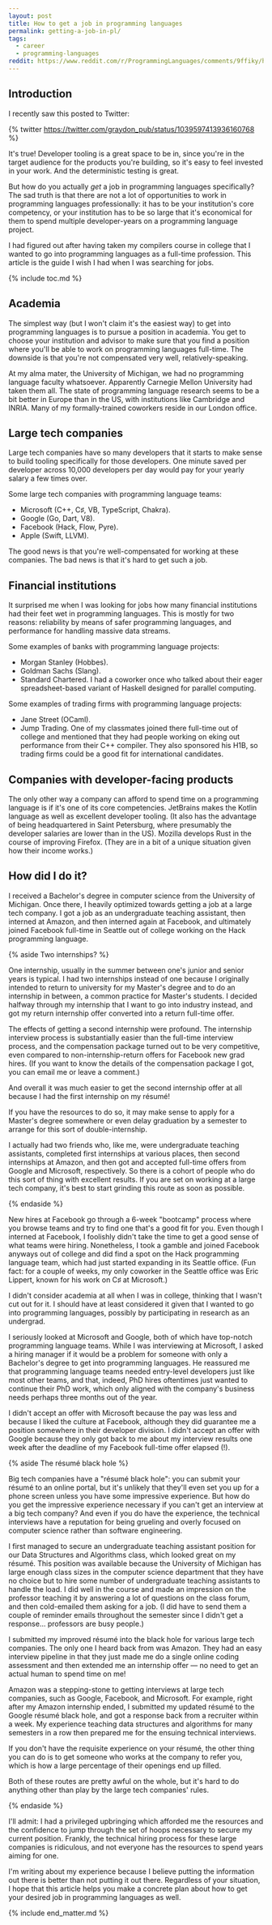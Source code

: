```yaml
---
layout: post
title: How to get a job in programming languages
permalink: getting-a-job-in-pl/
tags:
  - career
  - programming-languages
reddit: https://www.reddit.com/r/ProgrammingLanguages/comments/9ffiky/how_to_get_a_job_in_programming_languages/
---
```


## Introduction

I recently saw this posted to Twitter:

{% twitter https://twitter.com/graydon_pub/status/1039597413936160768 %}

It's true! Developer tooling is a great space to be in, since you're in the
target audience for the products you're building, so it's easy to feel invested
in your work. And the deterministic testing is great.

But how do you actually *get* a job in programming languages specifically? The
sad truth is that there are not a lot of opportunities to work in programming
languages professionally: it has to be your institution's core competency, or
your institution has to be so large that it's economical for them to spend
multiple developer-years on a programming language project.

I had figured out after having taken my compilers course in college that I
wanted to go into programming languages as a full-time profession. This article
is the guide I wish I had when I was searching for jobs.

{% include toc.md %}

## Academia

The simplest way (but I won't claim it's the easiest way) to get into
programming languages is to pursue a position in academia. You get to choose
your institution and advisor to make sure that you find a position where you'll
be able to work on programming languages full-time. The downside is that you're
not compensated very well, relatively-speaking.

At my alma mater, the University of Michigan, we had no programming language
faculty whatsoever. Apparently Carnegie Mellon University had taken them all.
The state of programming language research seems to be a bit better in Europe
than in the US, with institutions like Cambridge and INRIA. Many of my
formally-trained coworkers reside in our London office.

## Large tech companies

Large tech companies have so many developers that it starts to make sense to
build tooling specifically for those developers. One minute saved per developer
across 10,000 developers per day would pay for your yearly salary a few times
over.

Some large tech companies with programming language teams:

* Microsoft (C++, C♯, VB, TypeScript, Chakra).
* Google (Go, Dart, V8).
* Facebook (Hack, Flow, Pyre).
* Apple (Swift, LLVM).

The good news is that you're well-compensated for working at these companies.
The bad news is that it's hard to get such a job.

## Financial institutions

It surprised me when I was looking for jobs how many financial institutions had
their feet wet in programming languages. This is mostly for two reasons:
reliability by means of safer programming languages, and performance for
handling massive data streams.

Some examples of banks with programming language projects:

* Morgan Stanley (Hobbes).
* Goldman Sachs (Slang).
* Standard Chartered. I had a coworker once who talked about their eager
  spreadsheet-based variant of Haskell designed for parallel computing.

Some examples of trading firms with programming language projects:

* Jane Street (OCaml).
* Jump Trading. One of my classmates joined there full-time out of college and
  mentioned that they had people working on eking out performance from their C++
  compiler. They also sponsored his H1B, so trading firms could be a good fit
  for international candidates.

## Companies with developer-facing products

The only other way a company can afford to spend time on a programming language
is if it's one of its core competencies. JetBrains makes the Kotlin language as
well as excellent developer tooling. (It also has the advantage of being
headquartered in Saint Petersburg, where presumably the developer salaries are
lower than in the US). Mozilla develops Rust in the course of improving Firefox.
(They are in a bit of a unique situation given how their income works.)

## How did I do it?

I received a Bachelor's degree in computer science from the University of
Michigan. Once there, I heavily optimized towards getting a job at a large tech
company. I got a job as an undergraduate teaching assistant, then interned at
Amazon, and then interned again at Facebook, and ultimately joined Facebook
full-time in Seattle out of college working on the Hack programming language.

{% aside Two internships? %}

One internship, usually in the summer between one's junior and senior years is
typical. I had two internships instead of one because I originally intended to
return to university for my Master's degree and to do an internship in between,
a common practice for Master's students. I decided halfway through my internship
that I want to go into industry instead, and got my return internship offer
converted into a return full-time offer.

The effects of getting a second internship were profound. The internship
interview process is substantially easier than the full-time interview process,
and the compensation package turned out to be very competitive, even compared to
non-internship-return offers for Facebook new grad hires. (If you want to know
the details of the compensation package I got, you can email me or leave a
comment.)

And overall it was much easier to get the second internship offer at all because
I had the first internship on my résumé!

If you have the resources to do so, it may make sense to apply for a Master's
degree somewhere or even delay graduation by a semester to arrange for this sort
of double-internship.

I actually had two friends who, like me, were undergraduate teaching assistants,
completed first internships at various places, then second internships at
Amazon, and then got and accepted full-time offers from Google and Microsoft,
respectively. So there is a cohort of people who do this sort of thing with
excellent results. If you are set on working at a large tech company, it's best
to start grinding this route as soon as possible.

{% endaside %}

New hires at Facebook go through a 6-week "bootcamp" process where you browse
teams and try to find one that's a good fit for you. Even though I interned at
Facebook, I foolishly didn't take the time to get a good sense of what teams
were hiring. Nonetheless, I took a gamble and joined Facebook anyways out of
college and did find a spot on the Hack programming language team, which had
just started expanding in its Seattle office. (Fun fact: for a couple of weeks,
my only coworker in the Seattle office was Eric Lippert, known for his work on
C♯ at Microsoft.)

I didn't consider academia at all when I was in college, thinking that I wasn't
cut out for it. I should have at least considered it given that I wanted to go
into programming languages, possibly by participating in research as an
undergrad.

I seriously looked at Microsoft and Google, both of which have top-notch
programming language teams. While I was interviewing at Microsoft, I asked a
hiring manager if it would be a problem for someone with only a Bachelor's
degree to get into programming languages. He reassured me that
programming language teams needed entry-level developers just like most other
teams, and that, indeed, PhD hires oftentimes just wanted to continue their PhD
work, which only aligned with the company's business needs perhaps three months
out of the year.

I didn't accept an offer with Microsoft because the pay was less and because I
liked the culture at Facebook, although they did guarantee me a position
somewhere in their developer division. I didn't accept an offer with Google
because they only got back to me about my interview results one week after the
deadline of my Facebook full-time offer elapsed (!).

{% aside The résumé black hole %}

Big tech companies have a "résumé black hole": you can submit your résumé to an
online portal, but it's unlikely that they'll even set you up for a phone screen
unless you have some impressive experience. But how do you get the impressive
experience necessary if you can't get an interview at a big tech company? And
even if you do have the experience, the technical interviews have a reputation
for being grueling and overly focused on computer science rather than software
engineering.

I first managed to secure an undergraduate teaching assistant position for our
Data Structures and Algorithms class, which looked great on my résumé. This
position was available because the University of Michigan has large enough class
sizes in the computer science department that they have no choice but to hire
some number of undergraduate teaching assistants to handle the load. I did well
in the course and made an impression on the professor teaching it by answering a
lot of questions on the class forum, and then cold-emailed them asking for a
job. (I did have to send them a couple of reminder emails throughout the
semester since I didn't get a response... professors are busy people.)

I submitted my improved résumé into the black hole for various large tech
companies. The only one I heard back from was Amazon. They had an easy interview
pipeline in that they just made me do a single online coding assessment and then
extended me an internship offer — no need to get an actual human to spend time
on me!

Amazon was a stepping-stone to getting interviews at large tech companies, such
as Google, Facebook, and Microsoft. For example, right after my Amazon
internship ended, I submitted my updated résumé to the Google résumé black hole,
and got a response back from a recruiter within a week. My experience teaching
data structures and algorithms for many semesters in a row then prepared me for
the ensuing technical interviews.

If you don't have the requisite experience on your résumé, the other thing you
can do is to get someone who works at the company to refer you, which is how a
large percentage of their openings end up filled.

Both of these routes are pretty awful on the whole, but it's hard to do anything
other than play by the large tech companies' rules.

{% endaside %}

I'll admit: I had a privileged upbringing which afforded me the resources and
the confidence to jump through the set of hoops necessary to secure my current
position. Frankly, the technical hiring process for these large companies is
ridiculous, and not everyone has the resources to spend years aiming for one.

I'm writing about my experience because I believe putting the information out
there is better than not putting it out there. Regardless of your situation, I
hope that this article helps you make a concrete plan about how to get your
desired job in programming languages as well.

{% include end_matter.md %}
